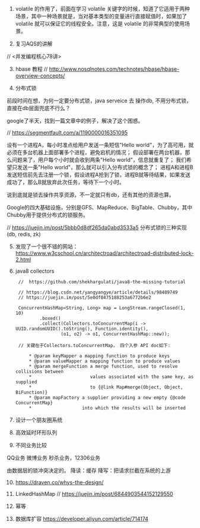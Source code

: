 1. volatile 的作用了，前面在学习 volatile 关键字的时候，知道了它适用于两种场景，其中一种场景就是，当对基本类型的变量进行直接赋值时，如果加了 volatile 就可以保证它的线程安全。注意，这是 volatile 的非常典型的使用场景。

2. 复习AQS的讲解

//  <并发编程核心78讲>

3. hbase 教程 // http://www.nosqlnotes.com/technotes/hbase/hbase-overview-concepts/


4. 分布式锁

前段时间在想，为何一定要分布式锁，java serveice 去 操作db, 不用分布式锁，直接在db层面兜底不行么？

google了半天，找到一篇文章中的例子，解决了这个困惑。

// https://segmentfault.com/a/1190000016351095

设有一个进程A，每小时准点给用户发送一条短信"Hello world"，为了高可用，就必须在多台机器上面部署多个进程，避免宕机的情况；
假设部署在两台机器，那么问题来了，用户每个小时就会收到两条"Hello world"，信息就重复了；
我们希望只发送一条"Hello world"，那么就可以引入分布式锁的概念了；
进程A和进程B发送短信前先去注册一个锁，假设进程A抢到了锁，进程B就等待结果，如果发送成功了，那么B就放弃此次任务，等待下一个小时。

说到底就是锁去操作共享资源，不一定就只有db，还有其他的资源也算。


Google的四大基础设施，分别是GFS、MapReduce、BigTable、Chubby，其中Chubby用于提供分布式的锁服务。





// https://juejin.im/post/5bbb0d8df265da0abd3533a5 分布式锁的三种实现(db, redis, zk)


5. 发现了一个很不错的网站：  https://www.w3cschool.cn/architectroad/architectroad-distributed-lock-2.html


6. java8 collectors


        //  https://github.com/shekhargulati/java8-the-missing-tutorial
        
        // https://blog.csdn.net/yangyangye/article/details/98489749
        // https://juejin.im/post/5e0df8475188253a6772b6e2

        ConcurrentHashMap<String, Long> map = LongStream.rangeClosed(1, 10)
                .boxed()
                .collect(Collectors.toConcurrentMap(i -> UUID.randomUUID().toString(), Function.identity(),
                        (o1, o2) -> o1, ConcurrentHashMap::new));

        // 关键在于Collectors.toConcurrentMap， 四个入参 API doc如下:

            * @param keyMapper a mapping function to produce keys
            * @param valueMapper a mapping function to produce values
            * @param mergeFunction a merge function, used to resolve collisions between
            *                      values associated with the same key, as supplied
            *                      to {@link Map#merge(Object, Object, BiFunction)}
            * @param mapFactory a supplier providing a new empty {@code ConcurrentMap}
            *                   into which the results will be inserted


7. 设计一个朋友圈系统


8. 高效延时环形队列


9. 不同业务比较

QQ业务
微博业务
秒杀业务，12306业务

由数据层的锁冲突决定的。
        降读：缓存
        降写：把请求拦截在系统的上游


10. https://draven.co/whys-the-design/

11. LinkedHashMap  // https://juejin.im/post/6844903544152129550

12. 幂等

13. 数据库扩容  https://developer.aliyun.com/article/714174



